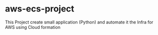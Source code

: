 # aws-ecs-project
 This Project create small application (Python) and automate it the Infra for AWS using Cloud formation
